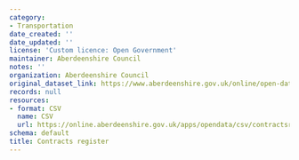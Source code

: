 ```yaml
---
category:
- Transportation
date_created: ''
date_updated: ''
license: 'Custom licence: Open Government'
maintainer: Aberdeenshire Council
notes: ''
organization: Aberdeenshire Council
original_dataset_link: https://www.aberdeenshire.gov.uk/online/open-data/
records: null
resources:
- format: CSV
  name: CSV
  url: https://online.aberdeenshire.gov.uk/apps/opendata/csv/contractsregister.csv
schema: default
title: Contracts register
---
```

